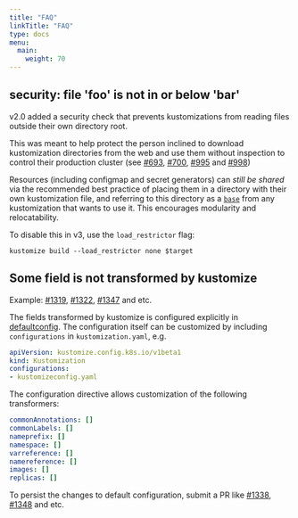 ```yaml
---
title: "FAQ"
linkTitle: "FAQ"
type: docs
menu:
  main:
    weight: 70
---
```


## security: file 'foo' is not in or below 'bar'

v2.0 added a security check that prevents
kustomizations from reading files outside their own
directory root.

This was meant to help protect the person inclined to
download kustomization directories from the web and use
them without inspection to control their production
cluster
(see [#693](https://github.com/kubernetes-sigs/kustomize/issues/693),
[#700](https://github.com/kubernetes-sigs/kustomize/pull/700),
[#995](https://github.com/kubernetes-sigs/kustomize/pull/995) and
[#998](https://github.com/kubernetes-sigs/kustomize/pull/998))

Resources (including configmap and secret generators)
can _still be shared_ via the recommended best practice
of placing them in a directory with their own
kustomization file, and referring to this directory as a
[`base`](/kustomize/api-reference/glossary#base) from any kustomization that
wants to use it.  This encourages modularity and
relocatability.

To disable this in v3, use the `load_restrictor` flag:

```
kustomize build --load_restrictor none $target
```

## Some field is not transformed by kustomize

Example: [#1319](https://github.com/kubernetes-sigs/kustomize/issues/1319), [#1322](https://github.com/kubernetes-sigs/kustomize/issues/1322), [#1347](https://github.com/kubernetes-sigs/kustomize/issues/1347) and etc.

The fields transformed by kustomize is configured explicitly in [defaultconfig](https://github.com/kubernetes-sigs/kustomize/tree/master/api/konfig/builtinpluginconsts/defaultconfig.go). The configuration itself can be customized by including `configurations` in `kustomization.yaml`, e.g.

```yaml
apiVersion: kustomize.config.k8s.io/v1beta1
kind: Kustomization
configurations:
- kustomizeconfig.yaml
```

The configuration directive allows customization of the following transformers:

```yaml
commonAnnotations: []
commonLabels: []
nameprefix: []
namespace: []
varreference: []
namereference: []
images: []
replicas: []
```

To persist the changes to default configuration, submit a PR like [#1338](https://github.com/kubernetes-sigs/kustomize/pull/1338), [#1348](https://github.com/kubernetes-sigs/kustomize/pull/1348) and etc.
